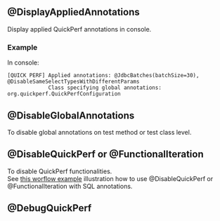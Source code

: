 ## @DisplayAppliedAnnotations
Display applied QuickPerf annotations in console.
### Example
In console:
```
[QUICK PERF] Applied annotations: @JdbcBatches(batchSize=30), @DisableSameSelectTypesWithDifferentParams
             Class specifying global annotations: org.quickperf.QuickPerfConfiguration
```

## @DisableGlobalAnnotations
To disable global annotations on test method or test class level.

## @DisableQuickPerf or @FunctionalIteration
To disable QuickPerf functionalities.<br>
See [this worflow example](SQL-annotations#Worflow) illustration how to use  @DisableQuickPerf or @FunctionalIteration with SQL annotations.

## @DebugQuickPerf